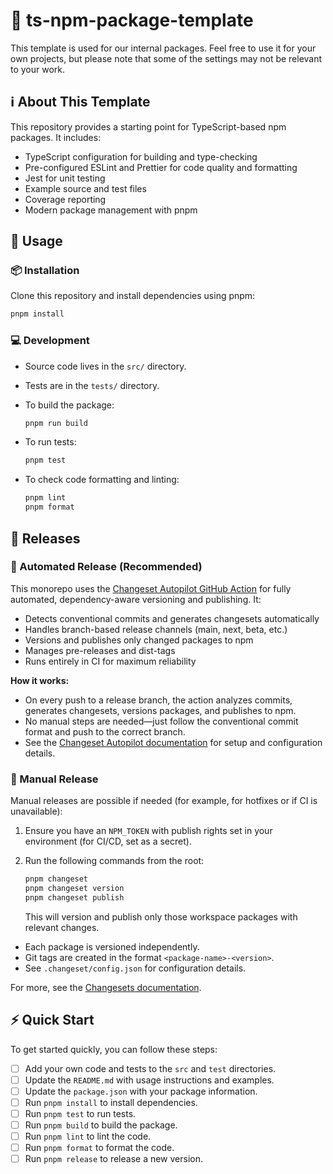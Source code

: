 # 🧩 ts-npm-package-template

This template is used for our internal packages. Feel free to use it for your own projects,
but please note that some of the settings may not be relevant to your work.

## ℹ️ About This Template

This repository provides a starting point for TypeScript-based npm packages. It includes:

- TypeScript configuration for building and type-checking
- Pre-configured ESLint and Prettier for code quality and formatting
- Jest for unit testing
- Example source and test files
- Coverage reporting
- Modern package management with pnpm

## 🚀 Usage

### 📦 Installation

Clone this repository and install dependencies using pnpm:

```bash
pnpm install
```

### 💻 Development

- Source code lives in the `src/` directory.
- Tests are in the `tests/` directory.
- To build the package:

  ```bash
  pnpm run build
  ```

- To run tests:

  ```bash
  pnpm test
  ```

- To check code formatting and linting:

  ```bash
  pnpm lint
  pnpm format
  ```

## 🚢 Releases

### 🤖 Automated Release (Recommended)

This monorepo uses the [Changeset Autopilot GitHub Action](https://github.com/pixpilot/changesets-autopilot) for fully automated, dependency-aware versioning and publishing. It:

- Detects conventional commits and generates changesets automatically
- Handles branch-based release channels (main, next, beta, etc.)
- Versions and publishes only changed packages to npm
- Manages pre-releases and dist-tags
- Runs entirely in CI for maximum reliability

**How it works:**

- On every push to a release branch, the action analyzes commits, generates changesets, versions packages, and publishes to npm.
- No manual steps are needed—just follow the conventional commit format and push to the correct branch.
- See the [Changeset Autopilot documentation](https://github.com/pixpilot/changesets-autopilot) for setup and configuration details.

### 📝 Manual Release

Manual releases are possible if needed (for example, for hotfixes or if CI is unavailable):

1. Ensure you have an `NPM_TOKEN` with publish rights set in your environment (for CI/CD, set as a secret).
2. Run the following commands from the root:

   ```sh
   pnpm changeset
   pnpm changeset version
   pnpm changeset publish
   ```

   This will version and publish only those workspace packages with relevant changes.

- Each package is versioned independently.
- Git tags are created in the format `<package-name>-<version>`.
- See `.changeset/config.json` for configuration details.

For more, see the [Changesets documentation](https://github.com/changesets/changesets).

## ⚡ Quick Start

To get started quickly, you can follow these steps:

- [ ] Add your own code and tests to the `src` and `test` directories.
- [ ] Update the `README.md` with usage instructions and examples.
- [ ] Update the `package.json` with your package information.
- [ ] Run `pnpm install` to install dependencies.
- [ ] Run `pnpm test` to run tests.
- [ ] Run `pnpm build` to build the package.
- [ ] Run `pnpm lint` to lint the code.
- [ ] Run `pnpm format` to format the code.
- [ ] Run `pnpm release` to release a new version.

